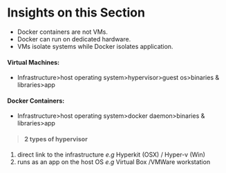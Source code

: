 # Insights on this Section
- Docker containers are not VMs.
- Docker can run on dedicated hardware.
- VMs isolate systems while Docker isolates application.
#### Virtual Machines:
- Infrastructure>host operating system>hypervisor>guest os>binaries & libraries>app
#### Docker Containers:
- Infrastructure>host operating system>docker daemon>binaries & libraries>app

> #### 2 types of hypervisor
1. direct link to the infrastructure *e.g* Hyperkit (OSX) / Hyper-v (Win)
2. runs as an app on the host OS *e.g* Virtual Box /VMWare workstation
